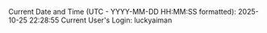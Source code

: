 Current Date and Time (UTC - YYYY-MM-DD HH:MM:SS formatted): 2025-10-25 22:28:55
Current User's Login: luckyaiman
